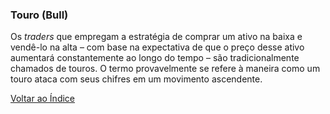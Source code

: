 ### Touro (Bull)

Os _traders_ que empregam a estratégia de comprar um ativo na baixa e vendê-lo na alta – com base na expectativa de que o preço desse ativo aumentará constantemente ao longo do tempo – são tradicionalmente chamados de touros. O termo provavelmente se refere à maneira como um touro ataca com seus chifres em um movimento ascendente.

[Voltar ao Índice](../)